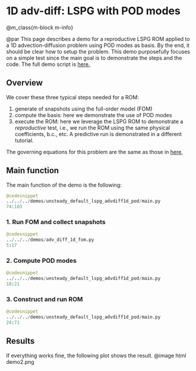 
# 1D adv-diff: LSPG with POD modes


@m_class{m-block m-info}

@par
This page describes a demo for a reproductive LSPG ROM applied to a
1D advection-diffusion problem using POD modes as basis.
By the end, it should be clear how to setup the problem.
This demo purposefully focuses on a simple test since the main goal is
to demonstrate the steps and the code.
The full demo script is [here.](https://github.com/Pressio/pressio4py/blob/master/demos/unsteady_default_lspg_advdiff1d_pod/main.py)


## Overview
We cover these three typical steps needed for a ROM:
1. generate of snapshots using the full-order model (FOM)
2. compute the basis: here we demonstrate the use of POD modes
3. execute the ROM: here we leverage the LSPG ROM to demonstrate
a *reproductive* test, i.e., we run the ROM using the same physical coefficients, b.c., etc.
A predictive run is demonstrated in a different tutorial.

The governing equations for this problem are the same
as those in [here](https://pressio.github.io/pressio4py/html/md_pages_demos_demo2.html),


## Main function
The main function of the demo is the following:
```py
@codesnippet
../../../demos/unsteady_default_lspg_advdiff1d_pod/main.py
74:103
```

### 1. Run FOM and collect snapshots
```py
@codesnippet
../../../demos/adv_diff_1d_fom.py
5:17
```

### 2. Compute POD modes
```py
@codesnippet
../../../demos/unsteady_default_lspg_advdiff1d_pod/main.py
18:21
```

### 3. Construct and run ROM
```py
@codesnippet
../../../demos/unsteady_default_lspg_advdiff1d_pod/main.py
24:71
```

## Results
If everything works fine, the following plot shows the result.
@image html demo2.png
